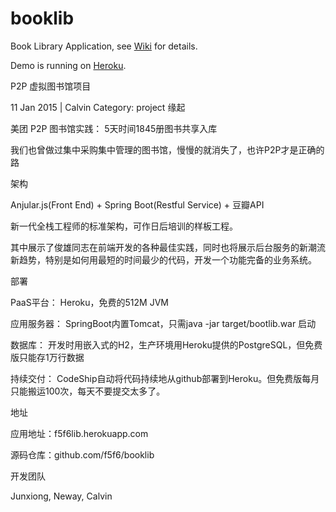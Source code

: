 booklib
========

Book Library Application, see [Wiki](https://github.com/springside/booklib/wiki) for details.

Demo is running on [Heroku](http://f5f6lib.herokuapp.com).


P2P 虚拟图书馆项目

11 Jan 2015 | Calvin Category: project
缘起

美团 P2P 图书馆实践： 5天时间1845册图书共享入库

我们也曾做过集中采购集中管理的图书馆，慢慢的就消失了，也许P2P才是正确的路

架构

Anjular.js(Front End) + Spring Boot(Restful Service) + 豆瓣API

新一代全栈工程师的标准架构，可作日后培训的样板工程。

其中展示了俊雄同志在前端开发的各种最佳实践，同时也将展示后台服务的新潮流新趋势，特别是如何用最短的时间最少的代码，开发一个功能完备的业务系统。

部署

PaaS平台： Heroku，免费的512M JVM

应用服务器： SpringBoot内置Tomcat，只需java -jar target/bootlib.war 启动

数据库： 开发时用嵌入式的H2，生产环境用Heroku提供的PostgreSQL，但免费版只能存1万行数据

持续交付： CodeShip自动将代码持续地从github部署到Heroku。但免费版每月只能搬运100次，每天不要提交太多了。

地址

应用地址：f5f6lib.herokuapp.com

源码仓库：github.com/f5f6/booklib

开发团队

Junxiong, Neway, Calvin
